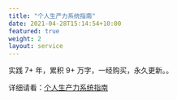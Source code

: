 ```yaml
---
title: "个人生产力系统指南"
date: 2021-04-28T15:14:54+10:00
featured: true
weight: 2
layout: service
---
```



实践 7+ 年，累积 9+ 万字，一经购买，永久更新。。


详细请看：[个人生产力系统指南](https://www.yuque.com/hardwaylab/book/gizm18)